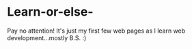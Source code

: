 # Learn-or-else-
Pay no attention! It's just my first few web pages as I learn web development...mostly B.S. :)
